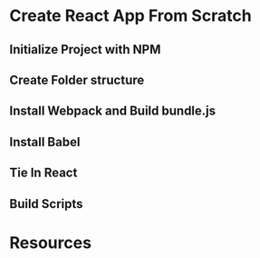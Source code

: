 # Create React App From Scratch

## Initialize Project with NPM

## Create Folder structure

## Install Webpack and Build bundle.js

## Install Babel

## Tie In React

## Build Scripts

# Resources
